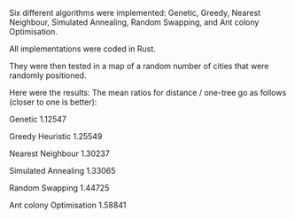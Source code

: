 Six different algorithms were implemented: 
Genetic, Greedy, Nearest Neighbour, Simulated Annealing, Random Swapping, and Ant colony Optimisation. 

All implementations were coded in Rust.

They were then tested in a map of a random number of cities that were randomly positioned.

Here were the results:
The mean ratios for distance / one-tree go as follows (closer to one is better): 

Genetic                   1.12547

Greedy Heuristic          1.25549

Nearest Neighbour         1.30237

Simulated Annealing       1.33065

Random Swapping           1.44725

Ant colony Optimisation   1.58841

